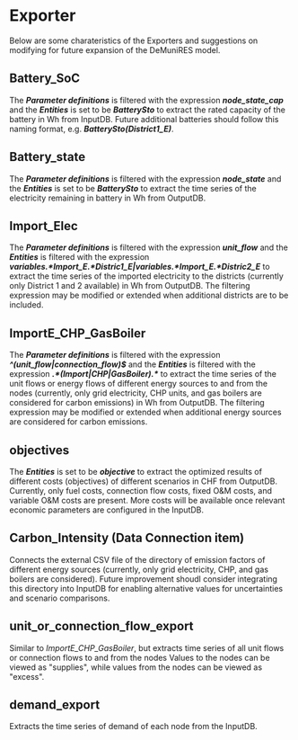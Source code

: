 # Exporter

Below are some charateristics of the Exporters and suggestions on modifying for future expansion of the DeMuniRES model.

## Battery_SoC

The ***Parameter definitions*** is filtered with the expression ***node_state_cap*** and the ***Entities*** is set to be ***BatterySto*** to extract the rated capacity of the battery in Wh from InputDB. Future additional batteries should follow this naming format, e.g. ***BatterySto(District1_E)***.

## Battery_state

The ***Parameter definitions*** is filtered with the expression ***node_state*** and the ***Entities*** is set to be ***BatterySto*** to extract the time series of the electricity remaining in battery in Wh from OutputDB. 

## Import_Elec

The ***Parameter definitions*** is filtered with the expression ***unit_flow*** and the ***Entities*** is filtered with the expression ***variables.\*Import_E.\*Distric1_E|variables.\*Import_E.\*Distric2_E*** to extract the time series of the imported electricity to the districts (currently only District 1 and 2 available) in Wh from OutputDB. The filtering expression may be modified or extended when additional districts are to be included.

## ImportE_CHP_GasBoiler

The ***Parameter definitions*** is filtered with the expression ***^(unit_flow|connection_flow)$*** and the ***Entities*** is filtered with the expression ***.\*(Import|CHP|GasBoiler).\**** to extract the time series of the unit flows or energy flows of different energy sources to and from the nodes (currently, only grid electricity, CHP units, and gas boilers are considered for carbon emissions) in Wh from OutputDB. The filtering expression may be modified or extended when additional energy sources are considered for carbon emissions.

## objectives

The ***Entities*** is set to be ***objective*** to extract the optimized results of different costs (objectives) of different scenarios in CHF from OutputDB. Currently, only fuel costs, connection flow costs, fixed O&M costs, and variable O&M costs are present. More costs will be available once relevant economic parameters are configured in the InputDB.

## Carbon_Intensity (Data Connection item)

Connects the external CSV file of the directory of emission factors of different energy sources (currently, only grid electricity, CHP, and gas boilers are considered). Future improvement shoudl consider integrating this directory into InputDB for enabling alternative values for uncertainties and scenario comparisons.

## unit_or_connection_flow_export

Similar to *ImportE_CHP_GasBoiler*, but extracts time series of all unit flows or connection flows to and from the nodes Values to the nodes can be viewed as "supplies", while values from the nodes can be viewed as "excess".

## demand_export

Extracts the time series of demand of each node from the InputDB.

